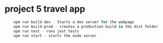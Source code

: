 # project 5 travel app
```javascript
    npm run build-dev - Starts a dev server for the webpage
    npm run build-prod - creates a production build in the dist folder 
    npm run test - runs jest tests
    npm run start - starts the node server
```